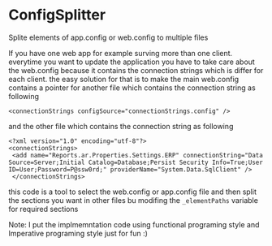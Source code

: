 # ConfigSplitter
Splite elements of app.config or web.config to multiple files

If you have one web app for example surving more than one client. everytime you want to update the application you have to take care about the web.config because it contains the connection strings which is differ for each client.
the easy solution for that is to make the main web.config contains a pointer for another file which contains the connection string as following
```
<connectionStrings configSource="connectionStrings.config" />
```
and the other file which contains the connection string as following
```
<?xml version="1.0" encoding="utf-8"?>
<connectionStrings>
 <add name="Reports.ar.Properties.Settings.ERP" connectionString="Data Source=Server;Initial Catalog=Database;Persist Security Info=True;User ID=User;Password=P@ssw0rd;" providerName="System.Data.SqlClient" />
 </connectionStrings>
```
this code is a tool to select the web.config or app.config file and then split the sections you want in other files bu modifing the `_elementPaths` variable for required sections

Note: I put the implmemntation code using functional programing style and Imperative programing style just for fun :)
